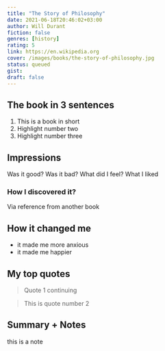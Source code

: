 ```yaml
---
title: "The Story of Philosophy"
date: 2021-06-18T20:46:02+03:00
author: Will Durant
fiction: false
genres: [history]
rating: 5
link: https://en.wikipedia.org
cover: /images/books/the-story-of-philosophy.jpg
status: queued
gist:
draft: false
---
```


## The book in 3 sentences

1. This is a book in short
2. Highlight number two
3. Highlight number three

## Impressions

Was it good? Was it bad? What did I feel? What I liked

### How I discovered it?

Via reference from another book

## How it changed me

- it made me more anxious
- it made me happier

## My top quotes

> Quote 1
> continuing

> This is quote number 2

## Summary + Notes

this is a note
